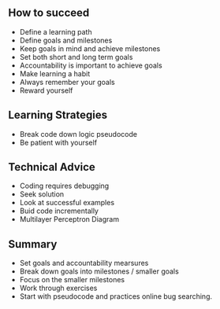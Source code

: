 ## How to succeed

- Define a learning path
- Define goals and milestones
- Keep goals in mind and achieve milestones
- Set both short and long term goals
- Accountability is important to achieve goals
- Make learning a habit
- Always remember your goals
- Reward yourself

## Learning Strategies
- Break code down logic pseudocode
- Be patient  with yourself
  
## Technical Advice
- Coding requires debugging
- Seek solution
- Look at successful examples
- Buid code incrementally
- Multilayer Perceptron Diagram
  
## Summary

- Set goals and accountability mearsures
- Break down goals into milestones / smaller goals
- Focus on the smaller milestones
- Work through exercises
- Start with pseudocode and practices online bug searching.
  

